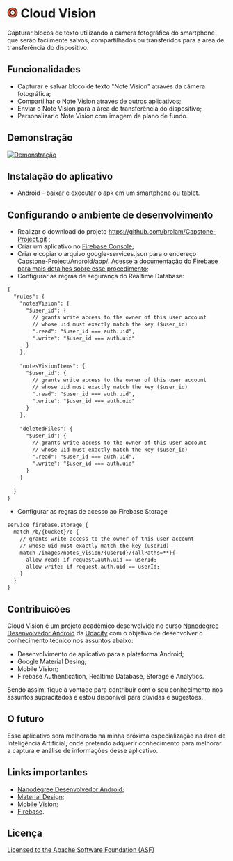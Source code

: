 # <img src="/Android/app/src/main/res/mipmap-xhdpi/ic_launcher.png" width="24"/> Cloud Vision
Capturar blocos de texto utilizando a câmera fotográfica do smartphone que serão facilmente salvos, compartilhados ou transferidos para a área de transferência do dispositivo.  

## Funcionalidades
- Capturar e salvar bloco de texto "Note Vision" através da câmera fotográfica; 
- Compartilhar o Note Vision através de outros aplicativos;
- Enviar o Note Vision para a área de transferência do dispositivo;
- Personalizar o Note Vision com imagem de plano de fundo.

## Demonstração
[![Demonstração](http://img.youtube.com/vi/QrG-vEyAgKQ/0.jpg)](http://www.youtube.com/watch?v=QrG-vEyAgKQ)


## Instalação do aplicativo 
- Android - [baixar](https://raw.githubusercontent.com/brolam/Capstone-Project/master/CloudVision.apk) e executar o apk em um smartphone ou tablet. 
## Configurando o ambiente de desenvolvimento
- Realizar o download do projeto https://github.com/brolam/Capstone-Project.git ;
- Criar um aplicativo no [Firebase Console](https://console.firebase.google.com/);
- Criar e copiar o arquivo google-services.json para o endereço Capstone-Project/Android/app/. [Acesse a documentação do Firebase para mais detalhes sobre esse procedimento](https://firebase.google.com/docs/android/setup#manually_add_firebase); 
- Configurar as regras de segurança do Realtime Database:
```
{
  "rules": {
    "notesVision": {
      "$user_id": {
        // grants write access to the owner of this user account
        // whose uid must exactly match the key ($user_id)
        ".read": "$user_id === auth.uid",
        ".write": "$user_id === auth.uid"
      }
    },
    
    "notesVisionItems": {
      "$user_id": {
        // grants write access to the owner of this user account
        // whose uid must exactly match the key ($user_id)
        ".read": "$user_id === auth.uid",
        ".write": "$user_id === auth.uid"
      }
    },
      
    "deletedFiles": {
      "$user_id": {
        // grants write access to the owner of this user account
        // whose uid must exactly match the key ($user_id)
        ".read": "$user_id === auth.uid",
        ".write": "$user_id === auth.uid"
      }
    }    
  
  }
}
```
- Configurar as regras de acesso ao Firebase Storage
```
service firebase.storage {
  match /b/{bucket}/o {
    // grants write access to the owner of this user account
    // whose uid must exactly match the key (userId)
    match /images/notes_vision/{userId}/{allPaths=**}{
      allow read: if request.auth.uid == userId;
      allow write: if request.auth.uid == userId;
    }
  }
}
```

## Contribuicões 
Cloud Vision é um projeto acadêmico desenvolvido no curso [Nanodegree Desenvolvedor Android](https://br.udacity.com/course/android-developer-nanodegree--nd801/) da [Udacity](https://br.udacity.com/) com o objetivo de desenvolver o conhecimento técnico nos assuntos abaixo:
- Desenvolvimento de aplicativo para a plataforma Android;
- Google Material Desing;
- Mobile Vision;
- Firebase Authentication, Realtime Database, Storage e Analytics.

Sendo assim, fique à vontade para contribuir com o seu conhecimento nos assuntos supracitados e estou disponível para dúvidas e sugestões. 

## O futuro
Esse aplicativo será melhorado na minha próxima especialização na área de Inteligência Artificial, onde pretendo adquerir conhecimento para melhorar a captura e análise de informações desse aplicativo. 

## Links importantes
 - [Nanodegree Desenvolvedor Android](https://br.udacity.com/course/android-developer-nanodegree--nd801/);
 - [Material Design](https://material.io/guidelines/);
 - [Mobile Vision](https://developers.google.com/vision/);
 - [Firebase](https://firebase.google.com/).

## Licença

[Licensed to the Apache Software Foundation (ASF)](http://www.apache.org/licenses/LICENSE-2.0)
